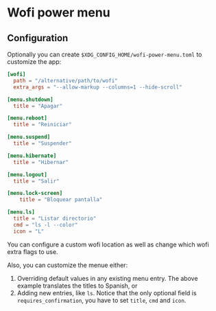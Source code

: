 # Wofi power menu

## Configuration

Optionally you can create `$XDG_CONFIG_HOME/wofi-power-menu.toml` to customize the app:
```toml
[wofi]
  path = "/alternative/path/to/wofi"
  extra_args = "--allow-markup --columns=1 --hide-scroll"

[menu.shutdown]
  title = "Apagar"

[menu.reboot]
  title = "Reiniciar"

[menu.suspend]
  title = "Suspender"

[menu.hibernate]
  title = "Hibernar"

[menu.logout]
  title = "Salir"

[menu.lock-screen]
    title = "Bloquear pantalla"

[menu.ls]
  title = "Listar directorio"
  cmd = "ls -l --color"
  icon = "L"
```

You can configure a custom wofi location as well as change which wofi extra flags to use.

Also, you can customize the menue either:

1. Overriding default values in any existing menu entry. The above example translates the titles to Spanish, or
1. Adding new entries, like `ls`. Notice that the only optional field is `requires_confirmation`, you have to set `title`, `cmd` and `icon`.
